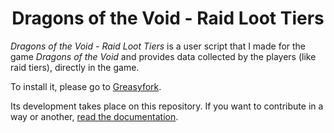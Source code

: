 <div align="center">

# Dragons of the Void - Raid Loot Tiers

</div>

*Dragons of the Void - Raid Loot Tiers* is a user script that I made for the game *Dragons of the Void* and provides data collected by the players (like raid tiers), directly in the game.

To install it, please go to [Greasyfork](https://greasyfork.org/en/scripts/450685-dragons-of-the-void-raid-loot-tiers).

Its development takes place on this repository. If you want to contribute in a way or another, [read the documentation](CONTRIBUTING.md).
